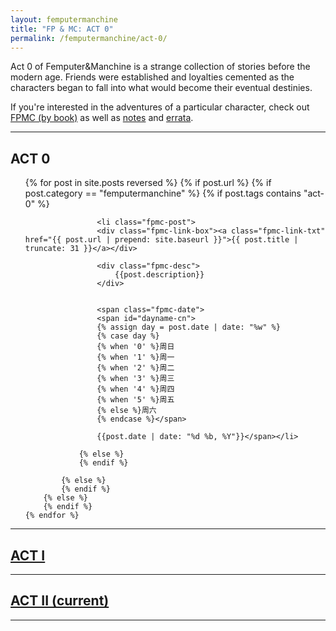 ```yaml
---
layout: femputermanchine
title: "FP & MC: ACT 0"
permalink: /femputermanchine/act-0/
---
```


<html>
<head>
<meta charset="utf-8">

</head>

<body>

<div id="fpmc-intro">
<p>Act 0 of Femputer&Manchine is a strange collection of stories before the modern age. Friends were established and loyalties cemented as the characters began to fall into what would become their eventual destinies.</p>
<p>If you're interested in the adventures of a particular character, check out <a href="{{ '/femputermanchine/books/' | prepend: site.url }}">FPMC (by book)</a> as well as <a href="{{ '/fpmcnotes/' | prepend: site.url }}">notes</a> and <a href="{{ '/hexfiles/' | prepend: site.url }}">errata</a>.</p>
</div>

<hr>

<h2>ACT 0</h2>

<ul>
	{% for post in site.posts reversed %}
        {% if post.url %}
			{% if post.category == "femputermanchine" %}
				{% if post.tags contains "act-0" %}

				    <li class="fpmc-post">
					<div class="fpmc-link-box"><a class="fpmc-link-txt" href="{{ post.url | prepend: site.baseurl }}">{{ post.title | truncate: 31 }}</a></div>

					<div class="fpmc-desc">
						{{post.description}}
					</div>

			
					<span class="fpmc-date">
					<span id="dayname-cn">
					{% assign day = post.date | date: "%w" %}
					{% case day %}
					{% when '0' %}周日
					{% when '1' %}周一
					{% when '2' %}周二
					{% when '3' %}周三
					{% when '4' %}周四
					{% when '5' %}周五
					{% else %}周六
					{% endcase %}</span>

					{{post.date | date: "%d %b, %Y"}}</span></li>
				
				{% else %}
				{% endif %}

			{% else %}	
			{% endif %}
		{% else %}
        {% endif %}
    {% endfor %}
</ul>

<hr>

<h2><a href="{{ '/femputermanchine/act-i/' | prepend: site.url }}">ACT I</a></h2>

<hr>

<h2><a href="{{ '/femputermanchine/' | prepend: site.url }}">ACT II (current)</a></h2>


<hr>




</body>
</html>





